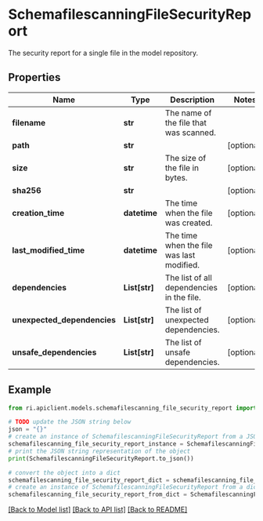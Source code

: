 # SchemafilescanningFileSecurityReport

The security report for a single file in the model repository.

## Properties

Name | Type | Description | Notes
------------ | ------------- | ------------- | -------------
**filename** | **str** | The name of the file that was scanned. | 
**path** | **str** |  | [optional] 
**size** | **str** | The size of the file in bytes. | [optional] 
**sha256** | **str** |  | [optional] 
**creation_time** | **datetime** | The time when the file was created. | [optional] 
**last_modified_time** | **datetime** | The time when the file was last modified. | [optional] 
**dependencies** | **List[str]** | The list of all dependencies in the file. | [optional] 
**unexpected_dependencies** | **List[str]** | The list of unexpected dependencies. | [optional] 
**unsafe_dependencies** | **List[str]** | The list of unsafe dependencies. | [optional] 

## Example

```python
from ri.apiclient.models.schemafilescanning_file_security_report import SchemafilescanningFileSecurityReport

# TODO update the JSON string below
json = "{}"
# create an instance of SchemafilescanningFileSecurityReport from a JSON string
schemafilescanning_file_security_report_instance = SchemafilescanningFileSecurityReport.from_json(json)
# print the JSON string representation of the object
print(SchemafilescanningFileSecurityReport.to_json())

# convert the object into a dict
schemafilescanning_file_security_report_dict = schemafilescanning_file_security_report_instance.to_dict()
# create an instance of SchemafilescanningFileSecurityReport from a dict
schemafilescanning_file_security_report_from_dict = SchemafilescanningFileSecurityReport.from_dict(schemafilescanning_file_security_report_dict)
```
[[Back to Model list]](../README.md#documentation-for-models) [[Back to API list]](../README.md#documentation-for-api-endpoints) [[Back to README]](../README.md)

